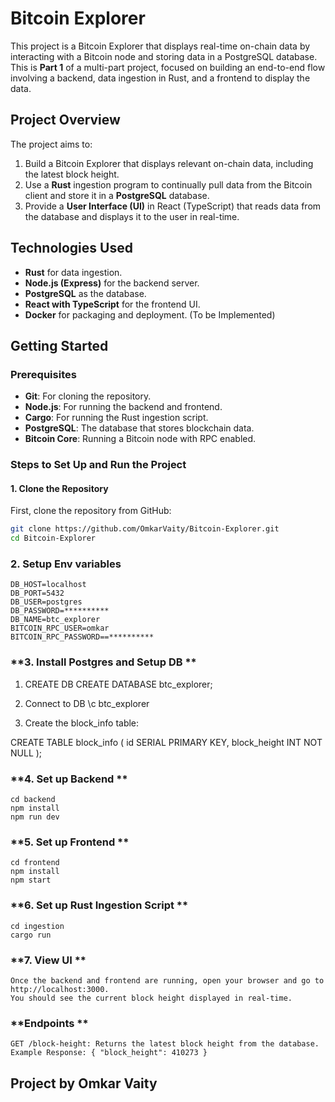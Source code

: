 # Bitcoin Explorer

This project is a Bitcoin Explorer that displays real-time on-chain data by interacting with a Bitcoin node and storing data in a PostgreSQL database. This is **Part 1** of a multi-part project, focused on building an end-to-end flow involving a backend, data ingestion in Rust, and a frontend to display the data.

## **Project Overview**

The project aims to:

1. Build a Bitcoin Explorer that displays relevant on-chain data, including the latest block height.
2. Use a **Rust** ingestion program to continually pull data from the Bitcoin client and store it in a **PostgreSQL** database.
3. Provide a **User Interface (UI)** in React (TypeScript) that reads data from the database and displays it to the user in real-time.

## **Technologies Used**
- **Rust** for data ingestion.
- **Node.js (Express)** for the backend server.
- **PostgreSQL** as the database.
- **React with TypeScript** for the frontend UI.
- **Docker** for packaging and deployment. (To be Implemented)
  
## **Getting Started**

### **Prerequisites**
- **Git**: For cloning the repository.
- **Node.js**: For running the backend and frontend.
- **Cargo**: For running the Rust ingestion script.
- **PostgreSQL**: The database that stores blockchain data.
- **Bitcoin Core**: Running a Bitcoin node with RPC enabled.

### **Steps to Set Up and Run the Project**

#### **1. Clone the Repository**
First, clone the repository from GitHub:
```sh
git clone https://github.com/OmkarVaity/Bitcoin-Explorer.git
cd Bitcoin-Explorer
```
### **2. Setup Env variables**
```
DB_HOST=localhost
DB_PORT=5432
DB_USER=postgres
DB_PASSWORD=**********
DB_NAME=btc_explorer
BITCOIN_RPC_USER=omkar
BITCOIN_RPC_PASSWORD==**********
```

### **3. Install Postgres and Setup DB **
1. CREATE DB
CREATE DATABASE btc_explorer;

2. Connect to DB
\c btc_explorer

3. Create the block_info table:

CREATE TABLE block_info (
    id SERIAL PRIMARY KEY,
    block_height INT NOT NULL
);

### **4. Set up Backend **
```
cd backend
npm install
npm run dev
```

### **5. Set up Frontend **
```
cd frontend
npm install 
npm start
```

### **6. Set up Rust Ingestion Script **
```
cd ingestion
cargo run
```

### **7. View UI **
```
Once the backend and frontend are running, open your browser and go to http://localhost:3000.
You should see the current block height displayed in real-time.
```

### **Endpoints **
```
GET /block-height: Returns the latest block height from the database.
Example Response: { "block_height": 410273 }
```


## **Project by Omkar Vaity**
